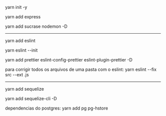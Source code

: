 yarn init -y

yarn add express

yarn add sucrase nodemon -D

-----------------------

yarn add eslint

yarn eslint --init

yarn add prettier eslint-config-prettier eslint-plugin-prettier -D

para corrigir todos os arquivos de uma pasta com o eslint:
yarn eslint --fix src --ext .js

---------------------------

yarn add sequelize

yarn add sequelize-cli -D

dependencias do postgres:
yarn add pg pg-hstore
